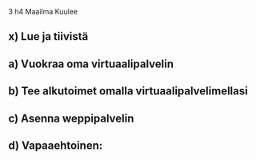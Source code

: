 3 h4 Maailma Kuulee

## x) Lue ja tiivistä

## a) Vuokraa oma virtuaalipalvelin







## b) Tee alkutoimet omalla virtuaalipalvelimellasi

## c) Asenna weppipalvelin

## d) Vapaaehtoinen:
